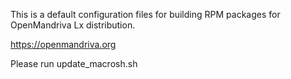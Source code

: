 This is a default configuration files for building RPM packages for OpenMandriva Lx distribution.

https://openmandriva.org

Please run update_macrosh.sh
